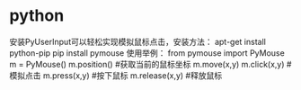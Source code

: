 # python

安装PyUserInput可以轻松实现模拟鼠标点击，安装方法：
apt-get install python-pip
pip install pymouse
使用举例：
from pymouse import PyMouse
m = PyMouse()
m.position() #获取当前的鼠标坐标
m.move(x,y)
m.click(x,y) #模拟点击
m.press(x,y) #按下鼠标
m.release(x,y) #释放鼠标
